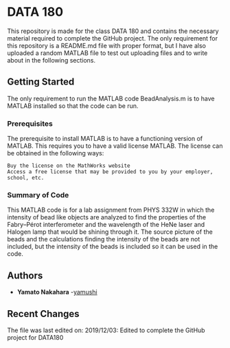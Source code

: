 <!--- just --->

# DATA 180

This repository is made for the class DATA 180 and contains the necessary material required to complete the GitHub project. The only requirement for this repository is a README.md file with proper format, but I have also uploaded a random MATLAB file to test out uploading files and to write about in the following sections.

## Getting Started

The only requirement to run the MATLAB code BeadAnalysis.m is to have MATLAB installed so that the code can be run.

### Prerequisites

The prerequisite to install MATLAB is to have a functioning version of MATLAB. This requires you to have a valid license MATLAB. The license can be obtained in the following ways:

```
Buy the license on the MathWorks website
Access a free license that may be provided to you by your employer, school, etc.
```

### Summary of Code

This MATLAB code is for a lab assignment from PHYS 332W in which the intensity of bead like objects are analyzed to find the properties of the Fabry–Pérot interferometer and the wavelength of the HeNe laser and Halogen lamp that would be shining through it. The source picture of the beads and the calculations finding the intensity of the beads are not included, but the intensity of the beads is included so it can be used in the code.

 

## Authors

* **Yamato Nakahara** -[yamushi](https://github.com/yamushi)

## Recent Changes

The file was last edited on:
2019/12/03: Edited to complete the GitHub project for DATA180
